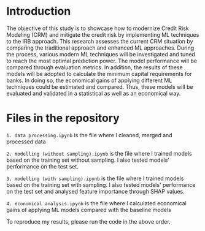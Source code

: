 # Introduction 
The objective of this study is to showcase how to modernize Credit Risk Modeling (CRM) and mitigate the credit risk by implementing ML techniques to the IRB approach. This research assesses the current CRM situation by comparing the traditional approach and enhanced ML approaches. During the process, various modern ML techniques will be investigated and tuned to reach the most optimal prediction power. The model performance will be compared through evaluation metrics. In addition, the results of these models will be adopted to calculate the minimum capital requirements for banks. In doing so, the economical gains of applying different ML techniques could be estimated and compared. Thus, these models will be evaluated and validated in a statistical as well as an economical way.  

# Files in the repository
 `1. data processing.ipynb` is the file where I cleaned, merged and processed data
 
 `2. modelling (without sampling).ipynb` is the file where I trained models based on the training set without sampling. I also tested models' performance on the test set.
 
 `3. modelling (with sampling).ipynb` is the file where I trained models based on the training set with sampling. I also tested models' performance on the test set and analysed feature importance through SHAP values.
 
 `4. economical analysis.ipynb` is the file where I calculated economical gains of applying ML models compared with the baseline models
 
  To reproduce my results, please run the code in the above order.